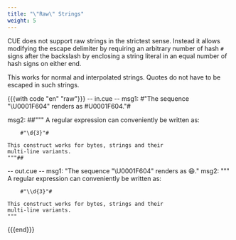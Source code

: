 ```yaml
---
title: "\"Raw\" Strings"
weight: 5
---
```


CUE does not support raw strings in the strictest sense.
Instead it allows modifying the escape delimiter by requiring
an arbitrary number of hash `#` signs after the backslash by
enclosing a string literal in an equal number of hash signs on either end.

This works for normal and interpolated strings.
Quotes do not have to be escaped in such strings.

{{{with code "en" "raw"}}}
-- in.cue --
msg1: #"The sequence "\U0001F604" renders as \#U0001F604."#

msg2: ##"""
	A regular expression can conveniently be written as:

	    #"\d{3}"#

	This construct works for bytes, strings and their
	multi-line variants.
	"""##
-- out.cue --
msg1: "The sequence \"\\U0001F604\" renders as 😄."
msg2: """
    A regular expression can conveniently be written as:

        #"\\d{3}"#

    This construct works for bytes, strings and their
    multi-line variants.
    """
{{{end}}}
